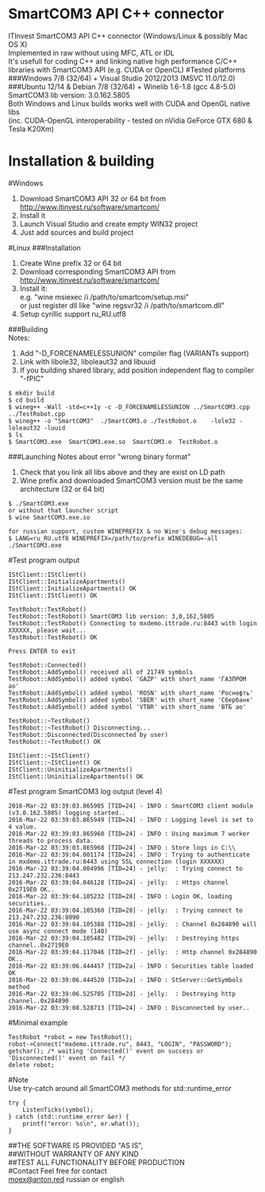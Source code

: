 # SmartCOM3 API C++ connector
ITInvest SmartCOM3 API C++ connector (Windows/Linux & possibly Mac OS X)    
Implemented in raw without using MFC, ATL or IDL		
It's usefull for coding C++ and linking native high performance C/C++ libraries with SmartCOM3 API (e.g. CUDA or OpenCL)
#Tested platforms
###Windows 7/8 (32/64) + Visual Studio 2012/2013 (MSVC 11.0/12.0)
###Ubuntu 12/14 & Debian 7/8 (32/64) + Winelib 1.6-1.8 (gcc 4.8-5.0)	
SmartCOM3 lib version: 3.0.162.5805     
Both Windows and Linux builds works well with CUDA and OpenGL native libs       
(inc. CUDA-OpenGL interoperability - tested on nVidia GeForce GTX 680 & Tesla K20Xm)

# Installation & building
#Windows
1. Download SmartCOM3 API 32 or 64 bit from http://www.itinvest.ru/software/smartcom/
2. Install it
3. Launch Visual Studio and create empty WIN32 project
4. Just add sources and build project

#Linux
###Installation
1. Create Wine prefix 32 or 64 bit
2. Download corresponding SmartCOM3 API from http://www.itinvest.ru/software/smartcom/
3. Install it:      
    e.g. "wine msiexec /i /path/to/smartcom/setup.msi"    
    or just register dll like "wine regsvr32 /i /path/to/smartcom.dll"
4. Setup cyrillic support ru_RU.utf8

###Building     
Notes:      
1. Add "-D_FORCENAMELESSUNION" compiler flag (VARIANTs support)        
2. Link with libole32, liboleaut32 and libuuid      
3. If you building shared library, add position independent flag to compiler "-fPIC"     
```
$ mkdir build
$ cd build
$ wineg++ -Wall -std=c++1y -c -D_FORCENAMELESSUNION ../SmartCOM3.cpp ../TestRobot.cpp
$ wineg++ -o "SmartCOM3"  ./SmartCOM3.o ./TestRobot.o    -lole32 -loleaut32 -luuid
$ ls
$ SmartCOM3.exe  SmartCOM3.exe.so  SmartCOM3.o  TestRobot.o
```
###Launching
Notes about error "wrong binary format"      
1. Check that you link all libs above and they are exist on LD path         
2. Wine prefix and downloaded SmartCOM3 version must be the same architecture (32 or 64 bit)       
```
$ ./SmartCOM3.exe    
or without that launcher script
$ wine SmartCOM3.exe.so

for russian support, custom WINEPREFIX & no Wine's debug messages:
$ LANG=ru_RU.utf8 WINEPREFIX=/path/to/prefix WINEDEBUG=-all ./SmartCOM3.exe
```
#Test program output
```
IStClient::IStClient()
IStClient::InitializeApartments()
IStClient::InitializeApartments() OK
IStClient::IStClient() OK

TestRobot::TestRobot()
TestRobot::TestRobot() SmartCOM3 lib version: 3,0,162,5805
TestRobot::TestRobot() Connecting to mxdemo.ittrade.ru:8443 with login XXXXXX, please wait...
TestRobot::TestRobot() OK

Press ENTER to exit

TestRobot::Connected()
TestRobot::AddSymbol() received all of 21749 symbols
TestRobot::AddSymbol() added symbol 'GAZP' with short_name 'ГАЗПРОМ ао'
TestRobot::AddSymbol() added symbol 'ROSN' with short_name 'Роснефть'
TestRobot::AddSymbol() added symbol 'SBER' with short_name 'Сбербанк'
TestRobot::AddSymbol() added symbol 'VTBR' with short_name 'ВТБ ао'

TestRobot::~TestRobot()
TestRobot::~TestRobot() Disconnecting...
TestRobot::Disconnected(Disconnected by user)
TestRobot::~TestRobot() OK

IStClient::~IStClient()
IStClient::~IStClient() OK
IStClient::UninitializeApartments()
IStClient::UninitializeApartments() OK
```
#Test program SmartCOM3 log output (level 4)   
```
2016-Mar-22 03:39:03.865905 [TID=24] - INFO : SmartCOM3 client module (v3.0.162.5805) logging started.. 
2016-Mar-22 03:39:03.865949 [TID=24] - INFO : Logging level is set to 4 value. 
2016-Mar-22 03:39:03.865960 [TID=24] - INFO : Using maximum 7 worker threads to process data. 
2016-Mar-22 03:39:03.865968 [TID=24] - INFO : Store logs in C:\\ 
2016-Mar-22 03:39:04.001174 [TID=24] - INFO : Trying to authenticate in mxdemo.ittrade.ru:8443 using SSL connection (login XXXXXX) 
2016-Mar-22 03:39:04.004996 [TID=24] - jelly:  : Trying connect to 213.247.232.236:8443 
2016-Mar-22 03:39:04.046128 [TID=24] - jelly:  : Https channel 0x2719E0 OK.. 
2016-Mar-22 03:39:04.105232 [TID=28] - INFO : Login OK, loading securities.. 
2016-Mar-22 03:39:04.105360 [TID=28] - jelly:  : Trying connect to 213.247.232.236:8090 
2016-Mar-22 03:39:04.105388 [TID=28] - jelly:  : Channel 0x284890 will use async connect mode (140) 
2016-Mar-22 03:39:04.105482 [TID=29] - jelly:  : Destroying https channel..0x2719E0 
2016-Mar-22 03:39:04.117046 [TID=2f] - jelly:  : Http channel 0x284890 OK.. 
2016-Mar-22 03:39:06.444457 [TID=2a] - INFO : Securities table loaded OK 
2016-Mar-22 03:39:06.444520 [TID=2a] - INFO : StServer::GetSymbols method 
2016-Mar-22 03:39:06.525705 [TID=2d] - jelly:  : Destroying http channel..0x284890 
2016-Mar-22 03:39:08.528713 [TID=24] - INFO : Disconnected by user.. 
``` 
#Minimal example        
```
TestRobot *robot = new TestRobot();
robot->Connect("mxdemo.ittrade.ru", 8443, "LOGIN", "PASSWORD");
getchar(); /* waiting 'Connected()' event on success or 'Disconnected()' event on fail */
delete robot;
```
#Note    
Use try-catch around all SmartCOM3 methods for std::runtime_error   
```
try {
	ListenTicks(symbol);
} catch (std::runtime_error &er) {
	printf("error: %s\n", er.what());
}
```
##THE SOFTWARE IS PROVIDED "AS IS",     
##WITHOUT WARRANTY OF ANY KIND    
##TEST ALL FUNCTIONALITY BEFORE PRODUCTION      
#Contact
Feel free for contact        
moex@anton.red russian or english
